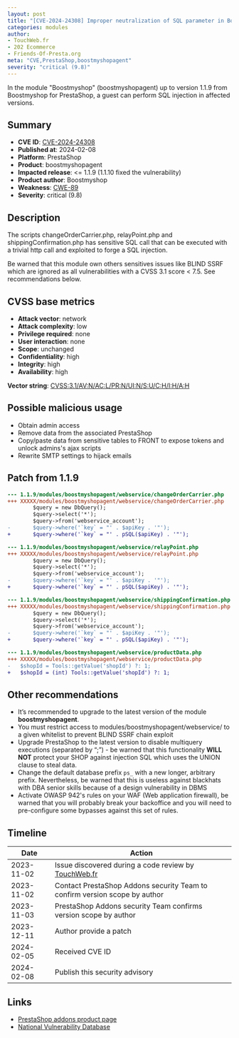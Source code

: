 ```yaml
---
layout: post
title: "[CVE-2024-24308] Improper neutralization of SQL parameter in Boostmyshop module for PrestaShop"
categories: modules
author:
- TouchWeb.fr
- 202 Ecommerce
- Friends-Of-Presta.org
meta: "CVE,PrestaShop,boostmyshopagent"
severity: "critical (9.8)"
---
```


In the module "Boostmyshop" (boostmyshopagent) up to version 1.1.9 from Boostmyshop for PrestaShop, a guest can perform SQL injection in affected versions.


## Summary

* **CVE ID**: [CVE-2024-24308](https://cve.mitre.org/cgi-bin/cvename.cgi?name=CVE-2024-24308)
* **Published at**: 2024-02-08
* **Platform**: PrestaShop
* **Product**: boostmyshopagent
* **Impacted release**: <= 1.1.9 (1.1.10 fixed the vulnerability)
* **Product author**: Boostmyshop
* **Weakness**: [CWE-89](https://cwe.mitre.org/data/definitions/89.html)
* **Severity**: critical (9.8)

## Description

The scripts changeOrderCarrier.php, relayPoint.php and shippingConfirmation.php has sensitive SQL call that can be executed with a trivial http call and exploited to forge a SQL injection.

Be warned that this module own others sensitives issues like BLIND SSRF which are ignored as all vulnerabilities with a CVSS 3.1 score < 7.5. See recommendations below.

## CVSS base metrics

* **Attack vector**: network
* **Attack complexity**: low
* **Privilege required**: none
* **User interaction**: none
* **Scope**: unchanged
* **Confidentiality**: high
* **Integrity**: high
* **Availability**: high

**Vector string**: [CVSS:3.1/AV:N/AC:L/PR:N/UI:N/S:U/C:H/I:H/A:H](https://nvd.nist.gov/vuln-metrics/cvss/v3-calculator?vector=AV:N/AC:L/PR:N/UI:N/S:U/C:H/I:H/A:H)

## Possible malicious usage

* Obtain admin access
* Remove data from the associated PrestaShop
* Copy/paste data from sensitive tables to FRONT to expose tokens and unlock admins's ajax scripts
* Rewrite SMTP settings to hijack emails


## Patch from 1.1.9

```diff
--- 1.1.9/modules/boostmyshopagent/webservice/changeOrderCarrier.php
+++ XXXXX/modules/boostmyshopagent/webservice/changeOrderCarrier.php
        $query = new DbQuery();
        $query->select('*');
        $query->from('webservice_account');
-       $query->where('`key` = "' . $apiKey . '"');
+       $query->where('`key` = "' . pSQL($apiKey) . '"');
```

```diff
--- 1.1.9/modules/boostmyshopagent/webservice/relayPoint.php
+++ XXXXX/modules/boostmyshopagent/webservice/relayPoint.php
        $query = new DbQuery();
        $query->select('*');
        $query->from('webservice_account');
-       $query->where('`key` = "' . $apiKey . '"');
+       $query->where('`key` = "' . pSQL($apiKey) . '"');
```

```diff
--- 1.1.9/modules/boostmyshopagent/webservice/shippingConfirmation.php
+++ XXXXX/modules/boostmyshopagent/webservice/shippingConfirmation.php
        $query = new DbQuery();
        $query->select('*');
        $query->from('webservice_account');
-       $query->where('`key` = "' . $apiKey . '"');
+       $query->where('`key` = "' . pSQL($apiKey) . '"');
```

```diff
--- 1.1.9/modules/boostmyshopagent/webservice/productData.php
+++ XXXXX/modules/boostmyshopagent/webservice/productData.php
-   $shopId = Tools::getValue('shopId') ?: 1;
+   $shopId = (int) Tools::getValue('shopId') ?: 1;
```




## Other recommendations

* It’s recommended to upgrade to the latest version of the module **boostmyshopagent**.
* You must restrict access to modules/boostmyshopagent/webservice/ to a given whitelist to prevent BLIND SSRF chain exploit
* Upgrade PrestaShop to the latest version to disable multiquery executions (separated by “;”) - be warned that this functionality **WILL NOT** protect your SHOP against injection SQL which uses the UNION clause to steal data.
* Change the default database prefix `ps_` with a new longer, arbitrary prefix. Nevertheless, be warned that this is useless against blackhats with DBA senior skills because of a design vulnerability in DBMS
* Activate OWASP 942's rules on your WAF (Web application firewall), be warned that you will probably break your backoffice and you will need to pre-configure some bypasses against this set of rules.

## Timeline

| Date | Action |
|--|--|
| 2023-11-02 | Issue discovered during a code review by [TouchWeb.fr](https://www.touchweb.fr) |
| 2023-11-02 | Contact PrestaShop Addons security Team to confirm version scope by author |
| 2023-11-03 | PrestaShop Addons security Team confirms version scope by author |
| 2023-12-11 | Author provide a patch |
| 2024-02-05 | Received CVE ID |
| 2024-02-08 | Publish this security advisory |

## Links

* [PrestaShop addons product page](https://addons.prestashop.com/en/comparison-shopping-prestashop/86128-boostmyshop.html)
* [National Vulnerability Database](https://nvd.nist.gov/vuln/detail/CVE-2024-24308)
